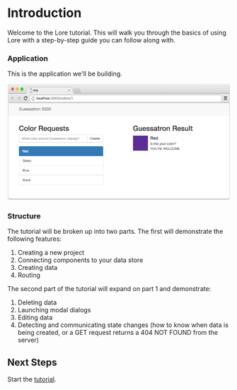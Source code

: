 # Introduction

Welcome to the Lore tutorial.  This will walk you through the basics of using Lore with a step-by-step guide you can 
follow along with.

### Application
This is the application we'll be building. 

![Lore Tutorial App](/assets/images/tutorial/step14-visual.png)

### Structure
The tutorial will be broken up into two parts.  The first will demonstrate the following features:

1. Creating a new project
2. Connecting components to your data store
3. Creating data
4. Routing

The second part of the tutorial will expand on part 1 and demonstrate:

1. Deleting data
2. Launching modal dialogs
3. Editing data
4. Detecting and communicating state changes (how to know when data is being created, or a GET request returns a 
404 NOT FOUND from the server)

<!--**NOTE** Lore is NOT a replacement or alternative to Redux.  It is built **on top** of Redux and is merely a set of -->
<!--conventions and utilities to make developing React/Redux applications faster. The more comfortable you are with Redux, -->
<!--the less magical Lore will seem. Lore is intended to reduce the learning curve for React/Redux development, by applying-->
<!--reasonable conventions around the smaller pieces (Webpack, Redux, React-Router, publishing). Also, most of Lore's magic-->
<!--relies on the assumption that the API(s) your application is using follow certain conventions, mainly that they're -->
<!--a) flat, and b) behave consistently, similar data structures, etc. Much of the complexity in UI development comes from-->
<!--the API.  The more difficult and inconsitent the API is, the more you'll need to understand Redux, and more parts of-->
<!--Lore you will need to override.-->

## Next Steps

Start the [tutorial](../step-0a/).
